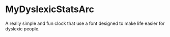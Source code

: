 # MyDyslexicStatsArc
A really simple and fun clock that use a font designed to make life easier for dyslexic people. 

